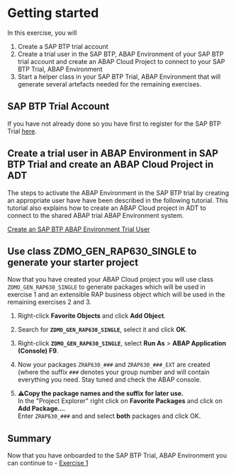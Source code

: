 # Getting started

In this exercise, you will 

1. Create a SAP BTP trial account
2. Create a trial user in the SAP BTP, ABAP Environment of your SAP BTP trial account and create an ABAP Cloud Project to connect to your SAP BTP Trial, ABAP Environment
3. Start a helper class in your SAP BTP Trial, ABAP Environment that will generate several artefacts needed for the remaining exercises.

## SAP BTP Trial Account

If you have not already done so you have first to register for the SAP BTP Trial [here](https://developers.sap.com/tutorials/abap-environment-trial-onboarding.html).

## Create a trial user in ABAP Environment in SAP BTP Trial and create an ABAP Cloud Project in ADT

The steps to activate the ABAP Environment in the SAP BTP trial by creating an appropriate user have have been described in the following tutorial. This tutorial also explains how to create an ABAP Cloud project in ADT to connect to the shared ABAP trial ABAP Environment system.  

[Create an SAP BTP ABAP Environment Trial User](https://developers.sap.com/tutorials/abap-environment-trial-onboarding.html)


## Use class ZDMO_GEN_RAP630_SINGLE to generate your starter project

Now that you have created your ABAP Cloud project you will use class `ZDMO_GEN_RAP630_SINGLE` to generate packages which will be used in exercise 1 and an extensible RAP business object which will be used in the remaining exercises 2 and 3.

1. Right-click **Favorite Objects** and click **Add Object**.
   
2. Search for **`ZDMO_GEN_RAP630_SINGLE`**, select it and click **OK**.    

3. Right-click **`ZDMO_GEN_RAP630_SINGLE`**, select **Run As** > **ABAP Application (Console) F9**.

4. Now your packages `ZRAP630_###` and `ZRAP630_###_EXT` are created (where the suffix `###` denotes your group number and will contain everything you need. 
   Stay tuned and check the ABAP console. 

5. **⚠Copy the package names and the suffix for later use.**   
   In the "Project Explorer" right click on **Favorite Packages** and click on **Add Package...**.   
   Enter `ZRAP630_###` and and select **both** packages and click OK. 

## Summary

Now that you have onboarded to the SAP BTP Trial, ABAP Environment you can continue to - [Exercise 1](../ex1/README.md)
